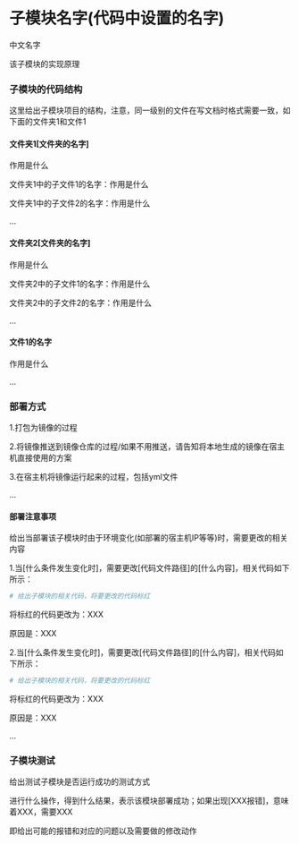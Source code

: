 # 子模块名字(代码中设置的名字)
中文名字

该子模块的实现原理



### 子模块的代码结构

这里给出子模块项目的结构，注意，同一级别的文件在写文档时格式需要一致，如下面的文件夹1和文件1

#### 文件夹1[文件夹的名字]

作用是什么

文件夹1中的子文件1的名字：作用是什么

文件夹1中的子文件2的名字：作用是什么

...

#### 文件夹2[文件夹的名字]

作用是什么

文件夹2中的子文件1的名字：作用是什么

文件夹2中的子文件2的名字：作用是什么

...

#### 文件1的名字

作用是什么

...



### 部署方式

1.打包为镜像的过程

2.将镜像推送到镜像仓库的过程/如果不用推送，请告知将本地生成的镜像在宿主机直接使用的方案

3.在宿主机将镜像运行起来的过程，包括yml文件

...

#### 部署注意事项

给出当部署该子模块时由于环境变化(如部署的宿主机IP等等)时，需要更改的相关内容

1.当[什么条件发生变化时]，需要更改[代码文件路径]的[什么内容]，相关代码如下所示：

```python
# 给出子模块的相关代码，将要更改的代码标红
```

将标红的代码更改为：XXX

原因是：XXX

2.当[什么条件发生变化时]，需要更改[代码文件路径]的[什么内容]，相关代码如下所示：

```python
# 给出子模块的相关代码，将要更改的代码标红
```

将标红的代码更改为：XXX

原因是：XXX

...



### 子模块测试

给出测试子模块是否运行成功的测试方式

进行什么操作，得到什么结果，表示该模块部署成功；如果出现[XXX报错]，意味着XXX，需要XXX

即给出可能的报错和对应的问题以及需要做的修改动作









